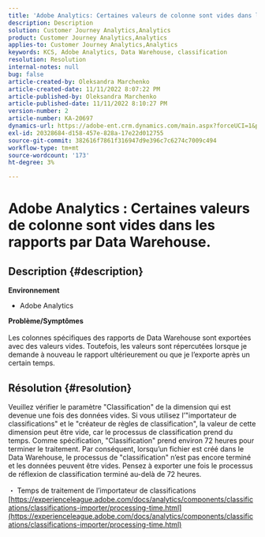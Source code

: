 ```yaml
---
title: 'Adobe Analytics: Certaines valeurs de colonne sont vides dans les rapports par Data Warehouse.'
description: Description
solution: Customer Journey Analytics,Analytics
product: Customer Journey Analytics,Analytics
applies-to: Customer Journey Analytics,Analytics
keywords: KCS, Adobe Analytics, Data Warehouse, classification
resolution: Resolution
internal-notes: null
bug: false
article-created-by: Oleksandra Marchenko
article-created-date: 11/11/2022 8:07:22 PM
article-published-by: Oleksandra Marchenko
article-published-date: 11/11/2022 8:10:27 PM
version-number: 2
article-number: KA-20697
dynamics-url: https://adobe-ent.crm.dynamics.com/main.aspx?forceUCI=1&pagetype=entityrecord&etn=knowledgearticle&id=5c36da70-fc61-ed11-9561-6045bd006b25
exl-id: 20328684-d158-457e-828a-17e22d012755
source-git-commit: 382616f7861f316947d9e396c7c6274c7009c494
workflow-type: tm+mt
source-wordcount: '173'
ht-degree: 3%

---
```


# Adobe Analytics : Certaines valeurs de colonne sont vides dans les rapports par Data Warehouse.

## Description {#description}

<b>Environnement</b>
- Adobe Analytics

<b>Problème/Symptômes</b><br> <br>Les colonnes spécifiques des rapports de Data Warehouse sont exportées avec des valeurs vides. Toutefois, les valeurs sont répercutées lorsque je demande à nouveau le rapport ultérieurement ou que je l’exporte après un certain temps.

## Résolution {#resolution}


Veuillez vérifier le paramètre &quot;Classification&quot; de la dimension qui est devenue une fois des données vides. Si vous utilisez l’&quot;importateur de classifications&quot; et le &quot;créateur de règles de classification&quot;, la valeur de cette dimension peut être vide, car le processus de classification prend du temps. Comme spécification, &quot;Classification&quot; prend environ 72 heures pour terminer le traitement. Par conséquent, lorsqu’un fichier est créé dans le Data Warehouse, le processus de &quot;classification&quot; n’est pas encore terminé et les données peuvent être vides. Pensez à exporter une fois le processus de réflexion de classification terminé au-delà de 72 heures.

・ Temps de traitement de l’importateur de classifications
[https://experienceleague.adobe.com/docs/analytics/components/classifications/classifications-importer/processing-time.html](https://experienceleague.adobe.com/docs/analytics/components/classifications/classifications-importer/processing-time.html)
